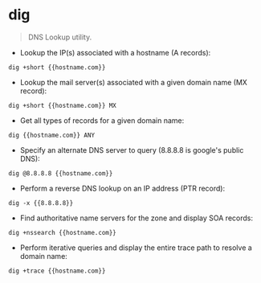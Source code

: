 # dig

> DNS Lookup utility.

- Lookup the IP(s) associated with a hostname (A records):

`dig +short {{hostname.com}}`

- Lookup the mail server(s) associated with a given domain name (MX record):

`dig +short {{hostname.com}} MX`

- Get all types of records for a given domain name:

`dig {{hostname.com}} ANY`

- Specify an alternate DNS server to query (8.8.8.8 is google's public DNS):

`dig @8.8.8.8 {{hostname.com}}`

- Perform a reverse DNS lookup on an IP address (PTR record):

`dig -x {{8.8.8.8}}`

- Find authoritative name servers for the zone and display SOA records:

`dig +nssearch {{hostname.com}}`

- Perform iterative queries and display the entire trace path to resolve a domain name:

`dig +trace {{hostname.com}}`

